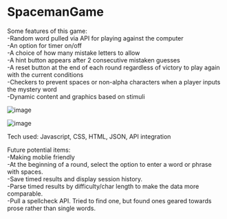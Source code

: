 # SpacemanGame

Some features of this game:  
-Random word pulled via API for playing against the computer  
-An option for timer on/off  
-A choice of how many mistake letters to allow  
-A hint button appears after 2 consecutive mistaken guesses  
-A reset button at the end of each round regardless of victory to play again with the current conditions  
-Checkers to prevent spaces or non-alpha characters when a player inputs the mystery word  
-Dynamic content and graphics based on stimuli  

![image](https://github.com/codysharma/SpacemanGame/assets/123990673/6541e848-dcc6-4d52-83e9-0645a4027c67)

![image](https://github.com/codysharma/SpacemanGame/assets/123990673/ce4f4fd4-535b-4adc-850d-675f6346a218)

Tech used: Javascript, CSS, HTML, JSON, API integration

Future potential items:  
-Making moblie friendly  
-At the beginning of a round, select the option to enter a word or phrase with spaces.   
-Save timed results and display session history.  
-Parse timed results by difficulty/char length to make the data more comparable.  
-Pull a spellcheck API. Tried to find one, but found ones geared towards prose rather than single words.  
